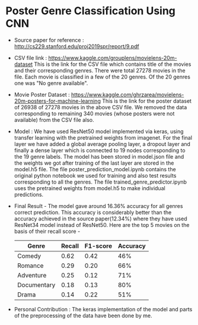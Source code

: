 # Poster Genre Classification Using CNN
- Source paper for reference : http://cs229.stanford.edu/proj2019spr/report/9.pdf
- CSV file link : https://www.kaggle.com/grouplens/movielens-20m-dataset
   This is the link for the CSV file which contains title of the movies and their corresponding genres. There were total 27278 movies in the file. Each movie is classified in a few    of the 20 genres. Of the 20 genres one was "No genre available".
- Movie Poster Dataset  : https://www.kaggle.com/ghrzarea/movielens-20m-posters-for-machine-learning
   This is the link for the poster dataset of 26938 of 27278 movies in the above CSV file. We removed the data corresponding to remaining 340 movies (whose posters were not            available) from the CSV file also.
- Model  : We have used ResNet50 model implemented via keras, using transfer learning with the pretrained weights from imagenet. For the final layer we have added a global average pooling layer, a dropout layer and finally a dense layer which is connected to 19 nodes corresponding to the 19 genre labels. The model has been stored in model.json file and the weights we got after training of the last layer are stored in the model.h5 file. The file poster_prediction_model.ipynb contains the original python notebook we used for training and also test results corresponding to all the genres. The file trained_genre_predictor.ipynb uses the pretrained weights from model.h5 to make individual predictions.
- Final Result - The model gave around 16.36% accuracy for all genres correct prediction. This accuracy is considerably better than the accuracy achieved in the source paper(12.34%) where they have used ResNet34 model instead of ResNet50. Here are the top 5 movies on the basis of their recall score -

   | **Genre**  | **Recall** | **F1-score** | **Accuracy** |
   | ---------- | ---------- | ------------ | ------------ |
   | Comedy     | 0.62       | 0.42         | 46%          |
   | Romance    | 0.29       | 0.20         | 66%          |
   | Adventure  | 0.25       | 0.12         | 71%          |
   | Documentary| 0.18       | 0.13         | 80%          |
   | Drama      | 0.14       | 0.22         | 51%          |

- Personal Contribution  : The keras implementation of the model and parts of the preprocessing of the data have been done by me.
